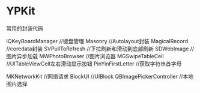 YPKit
=========

常用的封装代码

IQKeyBoardManager               //键盘管理
Masonry                         //Autolayout封装
MagicalRecord                   //coredata封装
SVPullToRefresh                 //下拉刷新和滑动到底部刷新
SDWebImage                      //图片异步加载
MWPhotoBrowser                  //图片浏览器
MGSwipeTableCell                //UITableViewCell左右滑动显示按钮
PinYinFirstLetter               //获取字符串首字母

MKNetworkKit                    //网络请求
BlockUI                         //UIBlock
QBImagePickerController         //本地图片选择
